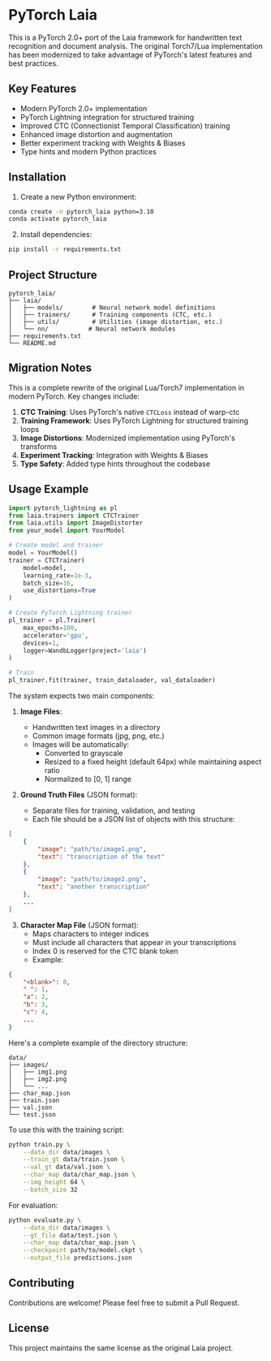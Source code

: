 # PyTorch Laia

This is a PyTorch 2.0+ port of the Laia framework for handwritten text recognition and document analysis. The original Torch7/Lua implementation has been modernized to take advantage of PyTorch's latest features and best practices.

## Key Features

- Modern PyTorch 2.0+ implementation
- PyTorch Lightning integration for structured training
- Improved CTC (Connectionist Temporal Classification) training
- Enhanced image distortion and augmentation
- Better experiment tracking with Weights & Biases
- Type hints and modern Python practices

## Installation

1. Create a new Python environment:
```bash
conda create -n pytorch_laia python=3.10
conda activate pytorch_laia
```

2. Install dependencies:
```bash
pip install -r requirements.txt
```

## Project Structure

```
pytorch_laia/
├── laia/
│   ├── models/        # Neural network model definitions
│   ├── trainers/      # Training components (CTC, etc.)
│   ├── utils/         # Utilities (image distortion, etc.)
│   └── nn/           # Neural network modules
├── requirements.txt
└── README.md
```

## Migration Notes

This is a complete rewrite of the original Lua/Torch7 implementation in modern PyTorch. Key changes include:

1. **CTC Training**: Uses PyTorch's native `CTCLoss` instead of warp-ctc
2. **Training Framework**: Uses PyTorch Lightning for structured training loops
3. **Image Distortions**: Modernized implementation using PyTorch's transforms
4. **Experiment Tracking**: Integration with Weights & Biases
5. **Type Safety**: Added type hints throughout the codebase

## Usage Example

```python
import pytorch_lightning as pl
from laia.trainers import CTCTrainer
from laia.utils import ImageDistorter
from your_model import YourModel

# Create model and trainer
model = YourModel()
trainer = CTCTrainer(
    model=model,
    learning_rate=1e-3,
    batch_size=16,
    use_distortions=True
)

# Create PyTorch Lightning trainer
pl_trainer = pl.Trainer(
    max_epochs=100,
    accelerator='gpu',
    devices=1,
    logger=WandbLogger(project='laia')
)

# Train
pl_trainer.fit(trainer, train_dataloader, val_dataloader)
```


The system expects two main components:

1. **Image Files**:
   - Handwritten text images in a directory
   - Common image formats (jpg, png, etc.)
   - Images will be automatically:
     - Converted to grayscale
     - Resized to a fixed height (default 64px) while maintaining aspect ratio
     - Normalized to [0, 1] range

2. **Ground Truth Files** (JSON format):
   - Separate files for training, validation, and testing
   - Each file should be a JSON list of objects with this structure:
```json
[
    {
        "image": "path/to/image1.png",
        "text": "transcription of the text"
    },
    {
        "image": "path/to/image2.png",
        "text": "another transcription"
    },
    ...
]
```

3. **Character Map File** (JSON format):
   - Maps characters to integer indices
   - Must include all characters that appear in your transcriptions
   - Index 0 is reserved for the CTC blank token
   - Example:
```json
{
    "<blank>": 0,
    " ": 1,
    "a": 2,
    "b": 3,
    "c": 4,
    ...
}
```

Here's a complete example of the directory structure:

```
data/
├── images/
│   ├── img1.png
│   ├── img2.png
│   └── ...
├── char_map.json
├── train.json
├── val.json
└── test.json
```

To use this with the training script:

```bash
python train.py \
    --data_dir data/images \
    --train_gt data/train.json \
    --val_gt data/val.json \
    --char_map data/char_map.json \
    --img_height 64 \
    --batch_size 32
```

For evaluation:

```bash
python evaluate.py \
    --data_dir data/images \
    --gt_file data/test.json \
    --char_map data/char_map.json \
    --checkpoint path/to/model.ckpt \
    --output_file predictions.json
```

## Contributing

Contributions are welcome! Please feel free to submit a Pull Request.

## License

This project maintains the same license as the original Laia project. 